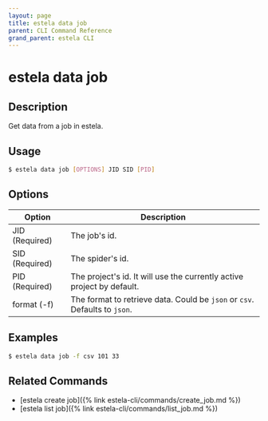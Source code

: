 ```yaml
---
layout: page
title: estela data job
parent: CLI Command Reference
grand_parent: estela CLI
---
```


# estela data job

## Description

Get data from a job in estela.

## Usage

```bash
$ estela data job [OPTIONS] JID SID [PID]
```

## Options

|Option|Description|
| ---- | --------- |
|JID (Required)|The job's id.|
|SID (Required)|The spider's id.|
|PID (Required)|The project's id. It will use the currently active project by default.|
|format (-f)|The format to retrieve data. Could be `json` or `csv`. Defaults to `json`.|

## Examples

```bash
$ estela data job -f csv 101 33
```

## Related Commands

- [estela create job]({% link estela-cli/commands/create_job.md %})
- [estela list job]({% link estela-cli/commands/list_job.md %})
